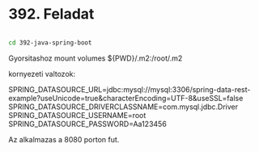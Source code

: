 # 392. Feladat
```bash

cd 392-java-spring-boot

```
Gyorsitashoz mount volumes
${PWD}/.m2:/root/.m2

kornyezeti valtozok:

SPRING_DATASOURCE_URL=jdbc:mysql://mysql:3306/spring-data-rest-example?useUnicode=true&characterEncoding=UTF-8&useSSL=false
SPRING_DATASOURCE_DRIVERCLASSNAME=com.mysql.jdbc.Driver
SPRING_DATASOURCE_USERNAME=root
SPRING_DATASOURCE_PASSWORD=Aa123456

Az alkalmazas a 8080 porton fut.